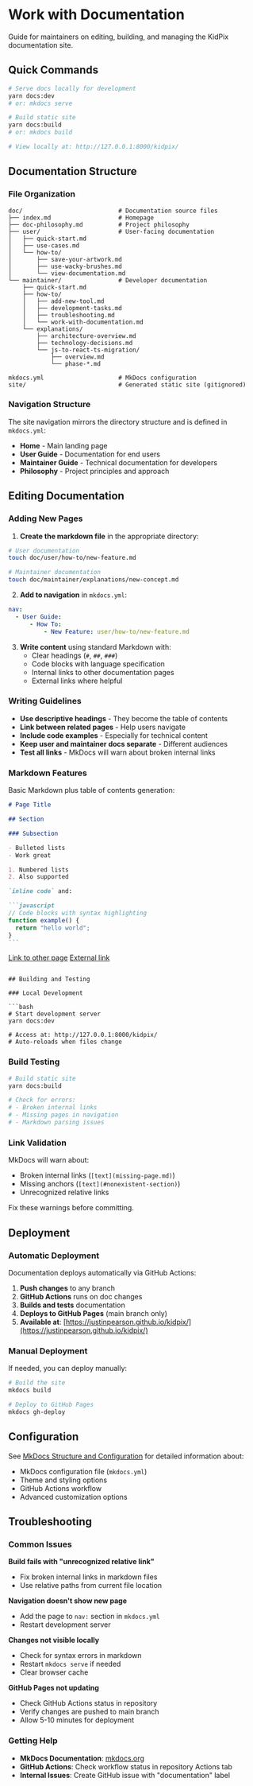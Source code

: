 # Work with Documentation

Guide for maintainers on editing, building, and managing the KidPix documentation site.

## Quick Commands

```bash
# Serve docs locally for development
yarn docs:dev
# or: mkdocs serve

# Build static site
yarn docs:build
# or: mkdocs build

# View locally at: http://127.0.0.1:8000/kidpix/
```

## Documentation Structure

### File Organization

```
doc/                           # Documentation source files
├── index.md                   # Homepage
├── doc-philosophy.md          # Project philosophy
├── user/                      # User-facing documentation
│   ├── quick-start.md
│   ├── use-cases.md
│   └── how-to/
│       ├── save-your-artwork.md
│       ├── use-wacky-brushes.md
│       └── view-documentation.md
└── maintainer/                # Developer documentation
    ├── quick-start.md
    ├── how-to/
    │   ├── add-new-tool.md
    │   ├── development-tasks.md
    │   ├── troubleshooting.md
    │   └── work-with-documentation.md
    └── explanations/
        ├── architecture-overview.md
        ├── technology-decisions.md
        └── js-to-react-ts-migration/
            ├── overview.md
            └── phase-*.md

mkdocs.yml                     # MkDocs configuration
site/                          # Generated static site (gitignored)
```

### Navigation Structure

The site navigation mirrors the directory structure and is defined in `mkdocs.yml`:

- **Home** - Main landing page
- **User Guide** - Documentation for end users
- **Maintainer Guide** - Technical documentation for developers
- **Philosophy** - Project principles and approach

## Editing Documentation

### Adding New Pages

1. **Create the markdown file** in the appropriate directory:

```bash
# User documentation
touch doc/user/how-to/new-feature.md

# Maintainer documentation
touch doc/maintainer/explanations/new-concept.md
```

2. **Add to navigation** in `mkdocs.yml`:

```yaml
nav:
  - User Guide:
      - How To:
          - New Feature: user/how-to/new-feature.md
```

3. **Write content** using standard Markdown with:
    - Clear headings (`#`, `##`, `###`)
    - Code blocks with language specification
    - Internal links to other documentation pages
    - External links where helpful

### Writing Guidelines

- **Use descriptive headings** - They become the table of contents
- **Link between related pages** - Help users navigate
- **Include code examples** - Especially for technical content
- **Keep user and maintainer docs separate** - Different audiences
- **Test all links** - MkDocs will warn about broken internal links

### Markdown Features

Basic Markdown plus table of contents generation:

````markdown
# Page Title

## Section

### Subsection

- Bulleted lists
- Work great

1. Numbered lists
2. Also supported

`inline code` and:

```javascript
// Code blocks with syntax highlighting
function example() {
  return "hello world";
}
```
````

[Link to other page](../quick-start.md)
[External link](https://example.com)

````

## Building and Testing

### Local Development

```bash
# Start development server
yarn docs:dev

# Access at: http://127.0.0.1:8000/kidpix/
# Auto-reloads when files change
````

### Build Testing

```bash
# Build static site
yarn docs:build

# Check for errors:
# - Broken internal links
# - Missing pages in navigation
# - Markdown parsing issues
```

### Link Validation

MkDocs will warn about:

- Broken internal links (`[text](missing-page.md)`)
- Missing anchors (`[text](#nonexistent-section)`)
- Unrecognized relative links

Fix these warnings before committing.

## Deployment

### Automatic Deployment

Documentation deploys automatically via GitHub Actions:

1. **Push changes** to any branch
2. **GitHub Actions** runs on doc changes
3. **Builds and tests** documentation
4. **Deploys to GitHub Pages** (main branch only)
5. **Available at**: [https://justinpearson.github.io/kidpix/](https://justinpearson.github.io/kidpix/)

### Manual Deployment

If needed, you can deploy manually:

```bash
# Build the site
mkdocs build

# Deploy to GitHub Pages
mkdocs gh-deploy
```

## Configuration

See [MkDocs Structure and Configuration](../explanations/mkdocs-setup.md) for detailed information about:

- MkDocs configuration file (`mkdocs.yml`)
- Theme and styling options
- GitHub Actions workflow
- Advanced customization options

## Troubleshooting

### Common Issues

**Build fails with "unrecognized relative link"**

- Fix broken internal links in markdown files
- Use relative paths from current file location

**Navigation doesn't show new page**

- Add the page to `nav:` section in `mkdocs.yml`
- Restart development server

**Changes not visible locally**

- Check for syntax errors in markdown
- Restart `mkdocs serve` if needed
- Clear browser cache

**GitHub Pages not updating**

- Check GitHub Actions status in repository
- Verify changes are pushed to main branch
- Allow 5-10 minutes for deployment

### Getting Help

- **MkDocs Documentation**: [mkdocs.org](https://www.mkdocs.org/)
- **GitHub Actions**: Check workflow status in repository Actions tab
- **Internal Issues**: Create GitHub issue with "documentation" label
